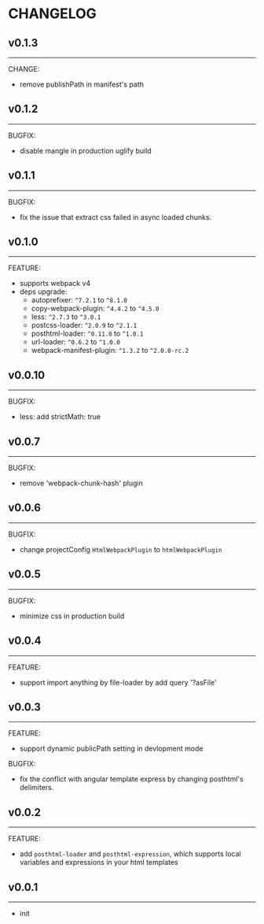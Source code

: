 # CHANGELOG

## v0.1.3
---
CHANGE:
  - remove publishPath in manifest's path

## v0.1.2
---
BUGFIX:
  - disable mangle in production uglify build

## v0.1.1
---
BUGFIX:
  - fix the issue that extract css failed in async loaded chunks.

## v0.1.0
---
FEATURE:
  - supports webpack v4
  - deps upgrade:
    - autoprefixer: `^7.2.1` to `^8.1.0`
    - copy-webpack-plugin: `^4.4.2` to `^4.5.0`
    - less: `^2.7.3` to `^3.0.1`
    - postcss-loader: `^2.0.9` to `^2.1.1`
    - posthtml-loader: `^0.11.0` to `^1.0.1`
    - url-loader: `^0.6.2` to `^1.0.0`
    - webpack-manifest-plugin: `^1.3.2` to `^2.0.0-rc.2`
    
## v0.0.10
---
BUGFIX:
  - less: add strictMath: true

## v0.0.7
---
BUGFIX:
  - remove 'webpack-chunk-hash' plugin

## v0.0.6
---
BUGFIX:
  - change projectConfig `HtmlWebpackPlugin` to `htmlWebpackPlugin`

## v0.0.5
---
BUGFIX:
  - minimize css in production build

## v0.0.4
---
FEATURE:
  - support import anything by file-loader by add query '?asFile'

## v0.0.3
---
FEATURE:
  - support dynamic publicPath setting in devlopment mode

BUGFIX:
  - fix the conflict with angular template express by changing posthtml's delimiters.

## v0.0.2
---
FEATURE:
  - add `posthtml-loader` and `posthtml-expression`, which supports  local variables and expressions in your html templates

## v0.0.1
---
- init